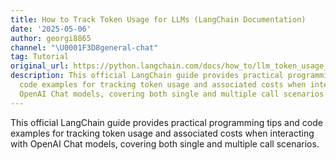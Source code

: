 ```yaml
---
title: How to Track Token Usage for LLMs (LangChain Documentation)
date: '2025-05-06'
author: georgi8865
channel: "\U0001F3D8general-chat"
tag: Tutorial
original_url: https://python.langchain.com/docs/how_to/llm_token_usage_tracking/)
description: This official LangChain guide provides practical programming tips and
  code examples for tracking token usage and associated costs when interacting with
  OpenAI Chat models, covering both single and multiple call scenarios.
---
```


This official LangChain guide provides practical programming tips and code examples for tracking token usage and associated costs when interacting with OpenAI Chat models, covering both single and multiple call scenarios.
